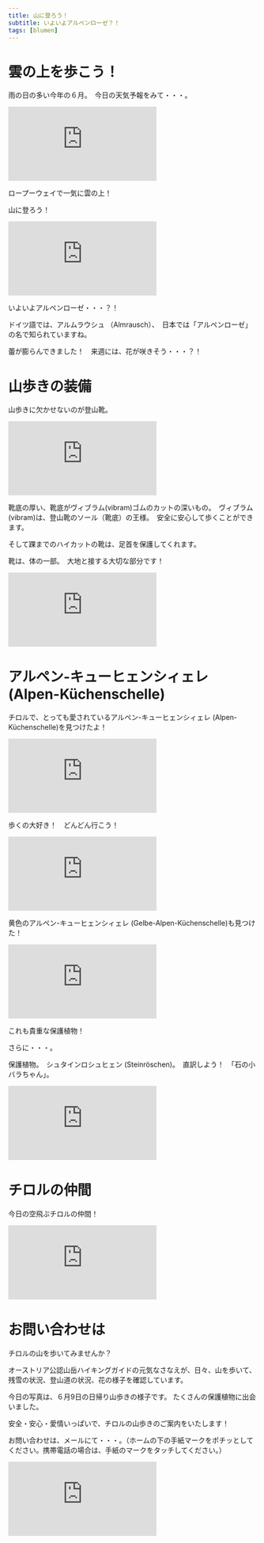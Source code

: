 ```yaml
---
title: 山に登ろう！
subtitle: いよいよアルペンローゼ？！
tags: [blumen]
---
```


# 雲の上を歩こう！

雨の日の多い今年の６月。　今日の天気予報をみて・・・。

![2024-06-09-wolken](https://piwigo.schickl.de/i.php?/upload/2024/06/10/20240610180943-e297f386-me.jpg)

ロープーウェイで一気に雲の上！

山に登ろう！

![2024-06-09-almrausch](https://piwigo.schickl.de/i.php?/upload/2024/06/10/20240610180642-5327ffa2-me.jpg)

いよいよアルペンローゼ・・・？！

ドイツ語では、アルムラウシュ （Almrausch）、　日本では「アルペンローゼ」の名で知られていますね。　

蕾が膨らんできました！　来週には、花が咲きそう・・・？！


# 山歩きの装備

山歩きに欠かせないのが登山靴。

![2024-06-09-bergschuhe](https://piwigo.schickl.de/i.php?/upload/2024/06/11/20240611110708-d7c3538b-me.jpg)


靴底の厚い、靴底がヴィブラム(vibram)ゴムのカットの深いもの。　ヴィブラム(vibram)は、登山靴のソール（靴底）の王様。　安全に安心して歩くことができます。

そして踝までのハイカットの靴は、足首を保護してくれます。

靴は、体の一部。　大地と接する大切な部分です！

![2024-06-09](https://piwigo.schickl.de/i.php?/upload/2024/06/11/20240611094202-901652b6-me.jpg)


# アルペン-キューヒェンシィェレ (Alpen-Küchenschelle)

チロルで、とっても愛されているアルペン-キューヒェンシィェレ (Alpen-Küchenschelle)を見つけたよ！　

![2024-06-09-alpenküchenschelle](https://piwigo.schickl.de/i.php?/upload/2024/06/11/20240611093741-aa09dcfe-me.jpg)

歩くの大好き！　どんどん行こう！

![2024-06-09-stein](https://piwigo.schickl.de/i.php?/upload/2024/06/10/20240610172039-ca309e9b-me.jpg)

黄色のアルペン-キューヒェンシィェレ (Gelbe-Alpen-Küchenschelle)も見つけた！

![2024-06-09-gelbeküchenschelle](https://piwigo.schickl.de/i.php?/upload/2024/06/10/20240610172814-04a8543c-me.jpg)

これも貴重な保護植物！

さらに・・・。

保護植物。　シュタインロシュヒェン (Steinröschen)。　直訳しよう！　「石の小バラちゃん」。

![2024-06-09-steinröschen](https://piwigo.schickl.de/i.php?/upload/2024/06/10/20240610173322-e9ec792f-me.jpg)


# チロルの仲間

今日の空飛ぶチロルの仲間！

![2024-06-09-dole](https://piwigo.schickl.de/i.php?/upload/2024/06/10/20240610174637-415edfcf-me.jpg)


# お問い合わせは

チロルの山を歩いてみませんか？

オーストリア公認山岳ハイキングガイドの元気なさなえが、日々、山を歩いて、残雪の状況、登山道の状況、花の様子を確認しています。

今日の写真は、６月9日の日帰り山歩きの様子です。 たくさんの保護植物に出会いました。

安全・安心・愛情いっぱいで、チロルの山歩きのご案内をいたします！

お問い合わせは、メールにて・・・。（ホームの下の手紙マークをポチッとしてください。携帯電話の場合は、手紙のマークをタッチしてください。）

![20240609-pacherkofel](https://piwigo.schickl.de/i.php?/upload/2024/06/11/20240611093955-10af2ea0-me.jpg)












